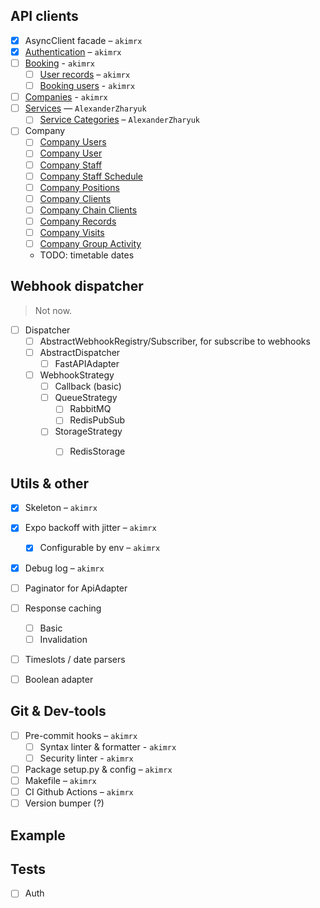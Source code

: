 

## API clients

- [x] AsyncClient facade – `akimrx`
- [x] [Authentication](https://developers.yclients.com/ru/#tag/Avtorizaciya) – `akimrx`
- [ ] [Booking](https://developers.yclients.com/ru/#tag/Onlajn-zapis) - `akimrx`
    - [ ] [User records](https://developers.yclients.com/ru/#tag/Zapisi-polzovatelya) – `akimrx`
    - [ ] [Booking users](https://developers.yclients.com/ru/#tag/Polzovateli-onlajn-zapisi) - `akimrx`
- [ ] [Companies](https://developers.yclients.com/ru/#tag/Kompanii) - `akimrx`
- [ ] [Services](https://developers.yclients.com/ru/#tag/Uslugi) — `AlexanderZharyuk`
    - [ ] [Service Categories]((https://developers.yclients.com/ru/#tag/Kategoriya-uslug)) – `AlexanderZharyuk`
- [ ] Company
    - [ ] [Company Users](https://developers.yclients.com/ru/#tag/Polzovateli)
    - [ ] [Company User](https://developers.yclients.com/ru/#tag/Polzovatel)
    - [ ] [Company Staff](https://developers.yclients.com/ru/#tag/Sotrudniki)
    - [ ] [Company Staff Schedule](https://developers.yclients.com/ru/#tag/Raspisanie-raboty-sotrudnika)
    - [ ] [Company Positions](https://developers.yclients.com/ru/#tag/Dolzhnosti)
    - [ ] [Company Clients](https://developers.yclients.com/ru/#tag/Klienty)
    - [ ] [Company Chain Clients](https://developers.yclients.com/ru/#tag/Setevye-klienty)
    - [ ] [Company Records](https://developers.yclients.com/ru/#tag/Zapisi)
    - [ ] [Company Visits](https://developers.yclients.com/ru/#tag/Vizity)
    - [ ] [Company Group Activity](https://developers.yclients.com/ru/#tag/Gruppovye-sobytiya)
    - TODO: timetable dates


## Webhook dispatcher

> Not now.

- [ ] Dispatcher
    - [ ] AbstractWebhookRegistry/Subscriber, for subscribe to webhooks
    - [ ] AbstractDispatcher
        - [ ] FastAPIAdapter
    - [ ] WebhookStrategy
        - [ ] Callback (basic)
        - [ ] QueueStrategy
            - [ ] RabbitMQ
            - [ ] RedisPubSub
        - [ ] StorageStrategy
            - [ ] RedisStorage


## Utils & other

- [x] Skeleton – `akimrx`
- [x] Expo backoff with jitter – `akimrx`
    - [x] Configurable by env – `akimrx`
- [x] Debug log – `akimrx`
- [ ] Paginator for ApiAdapter
- [ ] Response caching
    - [ ] Basic
    - [ ] Invalidation
- [ ] Timeslots / date parsers
- [ ] Boolean adapter


## Git & Dev-tools

- [ ] Pre-commit hooks – `akimrx`
    - [ ] Syntax linter & formatter - `akimrx`
    - [ ] Security linter - `akimrx`
- [ ] Package setup.py & config – `akimrx`
- [ ] Makefile – `akimrx`
- [ ] CI Github Actions – `akimrx`
- [ ] Version bumper (?)

## Example

## Tests

- [ ] Auth
